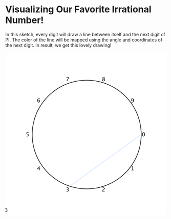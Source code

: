<h1>Visualizing Our Favorite Irrational Number!</h1>
<p>In this sketch, every digit will draw a line between itself and the next digit of PI. The
color of the line will be mapped using the angle and coordinates of the next digit. In result,
we get this lovely drawing!</p>
<img src="https://github.com/ElvinT57/Visualizing_PI/blob/master/PI.gif">
